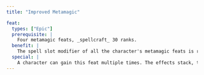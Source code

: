 ```yaml
---
title: "Improved Metamagic"

feat:
  types: ["Epic"]
  prerequisite: |
    Four metamagic feats, _spellcraft_ 30 ranks.
  benefit: |
    The spell slot modifier of all the character's metamagic feats is reduced by one level, to a minimum of +1. This feat has no effect on metamagic feats whose spell slot modifier is +1 or less.
  special: |
    A character can gain this feat multiple times. The effects stack, though a character can't reduce any metamagic feat's spell slot modifier to less than +1.
---
```

